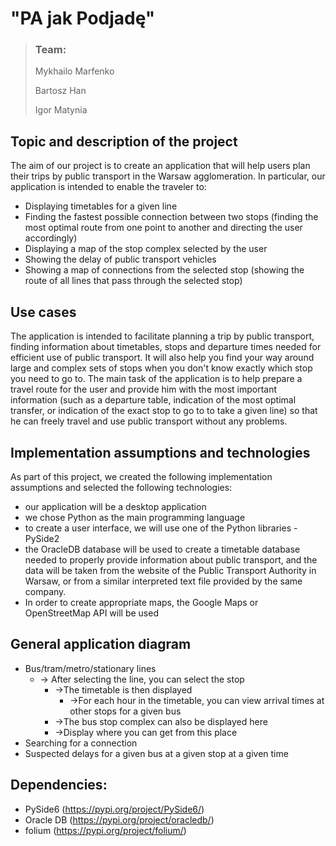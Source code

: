 # "PA jak Podjadę"

> ### Team:
> Mykhailo Marfenko
>
> Bartosz Han 
>
> Igor Matynia

## Topic and description of the project
The aim of our project is to create an application that will help users plan their trips by public transport in the Warsaw agglomeration. In particular, our application is intended to enable the traveler to:
  - Displaying timetables for a given line
  - Finding the fastest possible connection between two stops (finding the most optimal route from one point to another and directing the user accordingly)
  - Displaying a map of the stop complex selected by the user
  - Showing the delay of public transport vehicles
  - Showing a map of connections from the selected stop (showing the route of all lines that pass through the selected stop)

## Use cases

The application is intended to facilitate planning a trip by public transport, finding information about timetables, stops and departure times needed for efficient use of public transport. It will also help you find your way around large and complex sets of stops when you don't know exactly which stop you need to go to. The main task of the application is to help prepare a travel route for the user and provide him with the most important information (such as a departure table, indication of the most optimal transfer, or indication of the exact stop to go to to take a given line) so that he can freely travel and use public transport without any problems.

## Implementation assumptions and technologies

As part of this project, we created the following implementation assumptions and selected the following technologies:
- our application will be a desktop application
- we chose Python as the main programming language
- to create a user interface, we will use one of the Python libraries - PySide2
- the OracleDB database will be used to create a timetable database needed to properly provide information about public transport, and the data will be taken from the website of the Public Transport Authority in Warsaw, or from a similar interpreted text file provided by the same company.
- In order to create appropriate maps, the Google Maps or OpenStreetMap API will be used

## General application diagram
- Bus/tram/metro/stationary lines
     - -> After selecting the line, you can select the stop
         - ->The timetable is then displayed
             - ->For each hour in the timetable, you can view arrival times at other stops for a given bus
         - ->The bus stop complex can also be displayed here
         - ->Display where you can get from this place
- Searching for a connection
- Suspected delays for a given bus at a given stop at a given time

## Dependencies:

- PySide6 (https://pypi.org/project/PySide6/)
- Oracle DB (https://pypi.org/project/oracledb/)
- folium (https://pypi.org/project/folium/)
